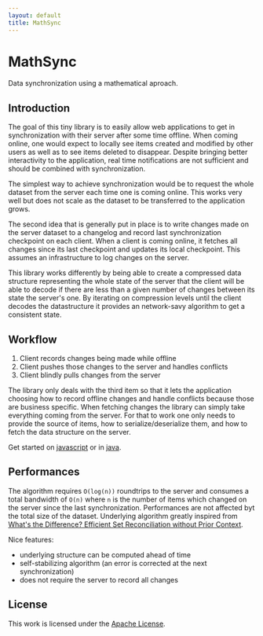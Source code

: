 ```yaml
---
layout: default
title: MathSync
---
```


# MathSync

Data synchronization using a mathematical aproach.

## Introduction

The goal of this tiny library is to easily allow web applications to get in synchronization with their server after some time offline. When coming online, one would expect to locally see items created and modified by other users as well as to see items deleted to disappear. Despite bringing better interactivity to the application, real time notifications are not sufficient and should be combined with synchronization.

The simplest way to achieve synchronization would be to request the whole dataset from the server each time one is coming online. This works very well but does not scale as the dataset to be transferred to the application grows.

The second idea that is generally put in place is to write changes made on the server dataset to a changelog and record last synchronization checkpoint on each client. When a client is coming online, it fetches all changes since its last checkpoint and updates its local checkpoint. This assumes an infrastructure to log changes on the server.

This library works differently by being able to create a compressed data structure representing the whole state of the server that the client will be able to decode if there are less than a given number of changes between its state the server's one. By iterating on compression levels until the client decodes the datastructure it provides an network-savy algorithm to get a consistent state.

## Workflow

1. Client records changes being made while offline
2. Client pushes those changes to the server and handles conflicts
3. Client blindly pulls changes from the server

The library only deals with the third item so that it lets the application choosing how to record offline changes and handle conflicts because those are business specific. When fetching changes the library can simply take everything coming from the server. For that to work one only needs to provide the source of items, how to serialize/deserialize them, and how to fetch the data structure on the server.

Get started on [javascript](/jsdoc) or in [java](/javadoc).

## Performances

The algorithm requires `O(log(n))` roundtrips to the server and consumes a total bandwidth of `O(n)` where `n` is the number of items which changed on the server since the last synchronization. Performances are not affected byt the total size of the dataset. Underlying algorithm greatly inspired from [What's the Difference? Efficient Set Reconciliation without Prior Context](http://conferences.sigcomm.org/sigcomm/2011/papers/sigcomm/p218.pdf).

Nice features:

* underlying structure can be computed ahead of time
* self-stabilizing algorithm (an error is corrected at the next synchronization)
* does not require the server to record all changes

## License

This work is licensed under the [Apache License](http://www.apache.org/licenses/LICENSE-2.0).
